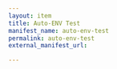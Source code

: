```yaml
---
layout: item
title: Auto-ENV Test
manifest_name: auto-env-test
permalink: auto-env-test
external_manifest_url: 

---
```

<!-- Add an essay or interpretive material below this line,
using HTML or markdown.  Do not modify this file above this line -->
